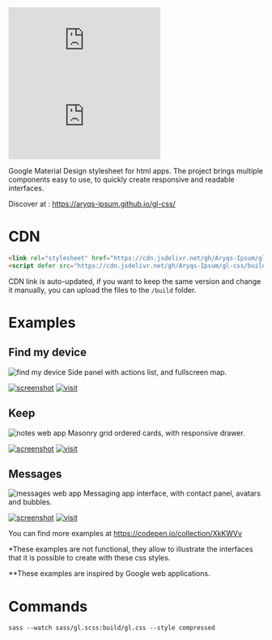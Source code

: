 ![GitHub file size in bytes](https://img.shields.io/github/size/aryqs-ipsum/gl-css/build/gl.css?label=gl.css)
![GitHub file size in bytes](https://img.shields.io/github/size/aryqs-ipsum/gl-css/build/gl.js?label=gl.js)

Google Material Design stylesheet for html apps. The project brings multiple components easy to use, to quickly create responsive and readable interfaces.

Discover at : https://aryqs-ipsum.github.io/gl-css/

# CDN

```html
<link rel="stylesheet" href="https://cdn.jsdelivr.net/gh/Aryqs-Ipsum/gl-css/build/gl.min.css">
<script defer src="https://cdn.jsdelivr.net/gh/Aryqs-Ipsum/gl-css/build/gl.min.js"></script>
```

CDN link is auto-updated, if you want to keep the same version and change it manually, you can upload the files to the `/build` folder.

# Examples

## Find my device

![find my device](https://i.imgur.com/1YqvoUc.png)
Side panel with actions list, and fullscreen map.

[![screenshot](https://i.imgur.com/au9mpmH.png)](https://i.imgur.com/1YqvoUc.png)
[![visit](https://i.imgur.com/IvvlyxS.png)](https://cdpn.io/_aryx_/debug/KKNmJRM/vWMRwGRBWwyr)

## Keep

![notes web app](https://i.imgur.com/qExQmcz.png)
Masonry grid ordered cards, with responsive drawer.

[![screenshot](https://i.imgur.com/au9mpmH.png)](https://i.imgur.com/qExQmcz.png)
[![visit](https://i.imgur.com/IvvlyxS.png)](https://cdpn.io/_aryx_/debug/rNWmEQo/yoAZEpOjGgbr)

## Messages

![messages web app](https://i.imgur.com/DkE09FL.png)
Messaging app interface, with contact panel, avatars and bubbles.

[![screenshot](https://i.imgur.com/au9mpmH.png)](https://i.imgur.com/DkE09FL.png)
[![visit](https://i.imgur.com/IvvlyxS.png)](https://cdpn.io/_aryx_/debug/rNWwMQV/ZorBaLzPoBvM)

You can find more examples at https://codepen.io/collection/XkKWVv

*These examples are not functional, they allow to illustrate the interfaces that it is possible to create with these css styles.

**These examples are inspired by Google web applications.

# Commands

`sass --watch sass/gl.scss:build/gl.css --style compressed`